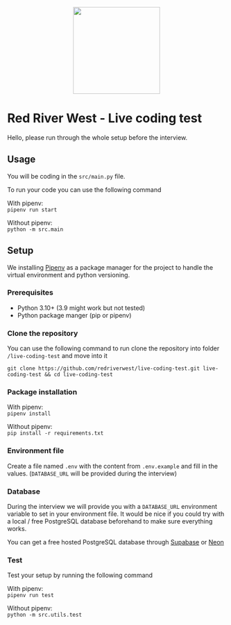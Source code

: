 <p align="center">
  <img src="https://espaceconnecte.franceinvest.eu/uploads/company_images/65290e6e3c7c7774780278.svg" width="200" height="200" />
</p>

# Red River West - Live coding test

Hello, please run through the whole setup before the interview.

## Usage

You will be coding in the `src/main.py` file.

To run your code you can use the following command

With pipenv:  
`pipenv run start`

Without pipenv:  
`python -m src.main`

## Setup

We installing [Pipenv](https://pipenv.pypa.io/en/latest/) as a package manager for the project to handle the virtual environment and python versioning.

### Prerequisites

- Python 3.10+ (3.9 might work but not tested)
- Python package manger (pip or pipenv)

### Clone the repository

You can use the following command to run clone the repository into folder `/live-coding-test` and move into it

`git clone https://github.com/redriverwest/live-coding-test.git live-coding-test && cd live-coding-test`

### Package installation

With pipenv:  
`pipenv install`

Without pipenv:  
`pip install -r requirements.txt`

### Environment file

Create a file named `.env` with the content from `.env.example` and fill in the values. (`DATABASE_URL` will be provided during the interview)

### Database

During the interview we will provide you with a `DATABASE_URL` environment variable to set in your environment file. It would be nice if you could try with a local / free PostgreSQL database beforehand to make sure everything works.

You can get a free hosted PostgreSQL database through [Supabase](https://database.new) or [Neon](https://neon.tech)

### Test

Test your setup by running the following command

With pipenv:  
`pipenv run test`

Without pipenv:  
`python -m src.utils.test`
